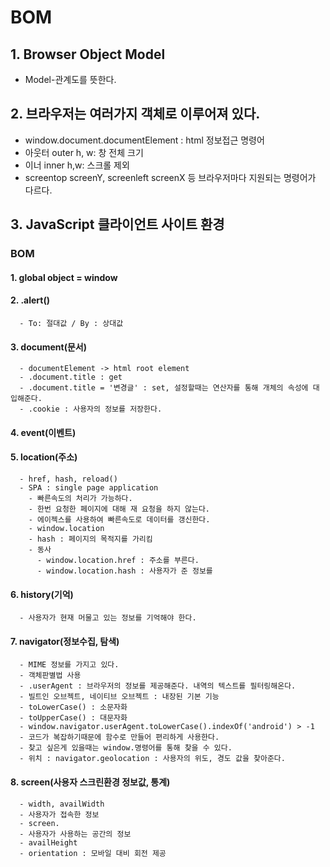 # BOM  

## 1. Browser Object Model
  - Model-관계도를 뜻한다.    

## 2. 브라우저는 여러가지 객체로 이루어져 있다.  
  - window.document.documentElement : html 정보접근 명령어  
  - 아웃터 outer h, w: 창 전체 크기
  - 이너 inner h,w: 스크롤 제외
  - screentop screenY, screenleft screenX 등 브라우저마다 지원되는 명령어가 다르다.

## 3. JavaScript 클라이언트 사이트 환경
###  BOM
#### 1. global object = window
#### 2. .alert()
      - To: 절대값 / By : 상대값
####    3. document(문서)
      - documentElement -> html root element
      - .document.title : get
      - .document.title = '변경글' : set, 설정할때는 연산자를 통해 개체의 속성에 대입해준다.
      - .cookie : 사용자의 정보를 저장한다.
#### 4. event(이벤트)
#### 5. location(주소)
      - href, hash, reload()
      - SPA : single page application
        - 빠른속도의 처리가 가능하다.
        - 한번 요청한 페이지에 대해 재 요청을 하지 않는다.
        - 에이젝스를 사용하여 빠른속도로 데이터를 갱신한다.
        - window.location
        - hash : 페이지의 목적지를 가리킴
        - 동사
          - window.location.href : 주소를 부른다.
          - window.location.hash : 사용자가 준 정보를
#### 6. history(기억)
      - 사용자가 현재 머물고 있는 정보를 기억해야 한다.
#### 7. navigator(정보수집, 탐색)
      - MIME 정보를 가지고 있다.
      - 객체판별법 사용
      - .userAgent : 브라우저의 정보를 제공해준다. 내역의 텍스트를 필터링해온다.
      - 빌트인 오브젝트, 네이티브 오브젝트 : 내장된 기본 기능
      - toLowerCase() : 소문자화
      - toUpperCase() : 대문자화
      - window.navigator.userAgent.toLowerCase().indexOf('android') > -1
      - 코드가 복잡하기때문에 함수로 만들어 편리하게 사용한다.
      - 찾고 싶은게 있을때는 window.명령어를 통해 찾을 수 있다.
      - 위치 : navigator.geolocation : 사용자의 위도, 경도 값을 찾아준다.
#### 8. screen(사용자 스크린환경 정보값, 통계)
      - width, availWidth
      - 사용자가 접속한 정보
      - screen.
      - 사용자가 사용하는 공간의 정보
      - availHeight
      - orientation : 모바일 대비 회전 제공

